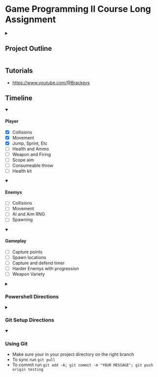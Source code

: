 # Game Programming II Course Long Assignment
<details close> 
  <summary><h2>Project Outline</h2></summary>
  
  <details open> 
    <summary><h4>Gameplay</h4></summary>
    
  - The game consists of a linear map of checkpoints the player must capture to complete the level/game. During the game the player will have 5 minutes to capture the nearest point
  - Timer - (5 minute length placeholder) - If the 5 minutes run out before the player captures the point, the enemies will have 5 minutes to take the players point (enemies will advance towards the players point)
  - Points - captured by being the only team at the point location for 10 seconds
  - Enemies - As the player captures more points, harder enemies will appear
  - If the player is pushed back, the harder enemies will not stop spawning

  </details>

  <details open> 
    <summary><h4>GUI</h4></summary>
    
  - Health, Ammo, Inv - left side health bar, ammo count under health, right side quick inventory (medkit, etc)
  - Marker - checkpoint direction
  - Checkpoint Bar - (colored checkpoints = captured, greyscale = to be captured)
  - Timer - shows time left and current goal (ie: attack/defend)
  </details>

  <details open> 
    <summary><h4>Sound/Effects</h4></summary>
    
  - Movement - Running, jumping, firing, knockout, low health, oneshot - will have sound effects
  - Markers - Hit markers and knockout - effects
  </details>

  <details open> 
    <summary><h4>Backlog</h4></summary>
    
  - Artillery - (pulls up a map that lets you click a location to send a large amount of damage to after delay)
  - Advanced enemy AI - (Enemies basic implementation is just stand around predetermined points, and run towards capture points. New Ai would cause some to shoot from afar, stay together in “squads”, and flank)
  </details>
</details>



## Tutorials
- https://www.youtube.com/@Brackeys

## Timeline
<details open> 
  <summary><h4>Player</h4></summary>
  
  - [X] Collisions
  - [X] Movement
  - [X] Jump, Sprint, Etc
  - [ ] Health and Ammo
  - [ ] Weapon and Firing
  - [ ] Scope aim
  - [ ] Consumeable throw
  - [ ] Health kit
</details>

<details open> 
  <summary><h4>Enemys</h4></summary>
  
  - [ ] Collisions
  - [ ] Movement
  - [ ] AI and Aim RNG
  - [ ] Spawning
</details>

<details open> 
  <summary><h4>Gameplay</h4></summary>
  
  - [ ] Capture points
  - [ ] Spawn locations
  - [ ] Capture and defend timer
  - [ ] Harder Enemys with progression
  - [ ] Weapon Variety
</details>

<details close> 
  <summary><h3>Powershell Directions</h3></summary>
  
  - Install Windows Terminal from microsoft store
  - Install a nerd font (https://www.nerdfonts.com/font-downloads)
  - Run ` winget install JanDeDobbeleer.OhMyPosh `
  - Run ` winget install --id Git.Git -e --source winget `
  - Restart terminal
  - Run ` PowerShellGet\Install-Module posh-git -Scope CurrentUser -Force `
  - Run ` New-Item -path $profile -type file -force `
  - Run ` New-Item -path C:/Code/powershell.json -type file -force `
  - Run ` notepad C:/Code/powershell.json `
  - Paste contents of powersell.json inside this file
  - Run ` notepad  $PROFILE `
  - Add "oh-my-posh --init --shell pwsh --config C:/Code/powershell.json | Invoke-Expression"
  - Run ` Import-Module posh-git ` and ` Add-PoshGitToProfile `
</details>

<details close> 
  <summary><h3>Git Setup Directions</h3></summary>
  
  - Setup your git run ` git config --global user.email "YOUR EMAIL" ` and ` git config --global user.name "YOUR NAME" `
  - Create a ` GitHub ` folder in Documents
  - Run ` cd ~/Documents/GitHub `
  - Run ` git clone https://github.com/googl267/GP2_fpsProject.git `
  - Run ` cd GP2_fpsProject.git `
  - Run ` git remote set-url origin https://github.com/googl267/GP2_fpsProject.git `
  - Run ` git checkout testing `
  - Run ` git pull `
</details>

<details open> 
  <summary><h3>Using Git</h3></summary>
  
  - Make sure your in your project directory on the right branch
  - To sync run ` git pull `
  - To commit run ` git add -A; git commit -m "YOUR MESSAGE"; git push origin testing `
</details>
